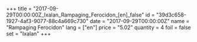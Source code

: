 +++
title = "2017-09-29T00:00:00Z_Ixalan_Rampaging_Ferocidon_[en]_false"
id = "39d3c658-1927-4af3-9077-88c4a669c730"
date = "2017-09-29T00:00:00Z"
name = "Rampaging Ferocidon"
lang = ["en"]
price = "5.02"
quantity = 4
foil = false
set = "Ixalan"
+++
